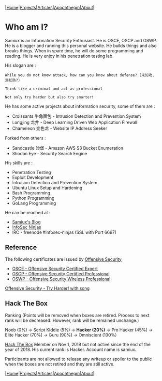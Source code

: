 |[Home](/README.md)|[Projects](/projects.md)|[Articles](/articles.md)|[Apophthegm](/apophthegm.md)|[About](/about.md)|

# **Who am I?**

Samiux is an Information Security Enthusiast.  He is OSCE, OSCP and OSWP.  He is a blogger and running this personal website.  He builds things and also breaks things.  When in spare time, he will do some programming and reading.  He is very enjoy in his penetration testing lab.<br>

His slogan are :

```While you do not know attack, how can you know about defense? (未知攻,焉知防?)```

```Think like a criminal and act as professional```

```Not only try harder but also try smarter!```

He has some active projects about information security, some of them are :

- Croissants 牛角面包 - Intrusion Detection and Prevention System
- Longjing 龙井 - Deep Learning Driven Web Application Firewall
- Chameleon 变色龙 - Website IP Address Seeker

Forked from others :

- Sandcastle 沙堡 - Amazon AWS S3 Bucket Enumeration
- Shodan Eye - Security Search Engine

His skills are :

- Penetration Testing
- Exploit Development
- Intrusion Detection and Prevention System
- Ubuntu Linux Setup and Hardening
- Bash Programming
- Python Programming
- GoLang Programming

He can be reached at :

- [Samiux's Blog](https://samiux.blogspot.com)
- [InfoSec Ninjas](https://samiux.github.io) 
- IRC - freenode #infosec-ninjas (SSL with Port 6697)

## **Reference**

The following certificates are issued by [Offensive Security](https://www.offensive-security.com)

- [OSCE - Offensive Security Certified Expert](https://www.offensive-security.com/ctp-osce/)
- [OSCP - Offensive Security Certified Professional](https://www.offensive-security.com/pwk-oscp/)
- [OSWP - Offensive Security Wireless Professional](https://www.offensive-security.com/wifu-oswp/)

[Offensive Security - Try Harder! with song](https://www.offensive-security.com/offsec/say-try-harder/)

## **Hack The Box**

Ranking (Points will be removed when boxes are retired.  Process to next rank will be decreased.  However, rank will be remained unchange.)

Noob (0%) -> Script Kiddie (5%) -> **Hacker (20%)** -> Pro Hacker (45%) -> Elite Hacker (70%) -> Guru (90%) -> Omniscient (100%)

[Hack The Box](https://www.hackthebox.eu) Member on Nov 1, 2018 but not active since the end of the year of 2018.  His current rank is Hacker.  Account name is samiux.

Participants are not allowed to release any writeup or spoiler to the public when the boxes are not retired and they are still active.

|[Home](/README.md)|[Projects](/projects.md)|[Articles](/articles.md)|[Apophthegm](/apophthegm.md)|[About](/about.md)|

